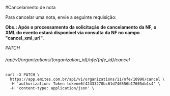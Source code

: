 #Cancelamento de nota

Para cancelar uma nota, envie a seguinte requisição:  

**Obs.: Após o processamento da solicitação de cancelamento da NF, o XML do evento estará disponível via consulta da NF no campo "cancel_xml_url".**

<div class="api-endpoint">
    <div class="endpoint-data">
        <i class="label label-get">PATCH </i>
        <h6>/api/v1/organizations/{organization_id}/nfe/{nfe_id}/cancel </h6>
    </div>
</div>  

  ```shell
curl -X PATCH \
    https://app.emites.com.br/api/v1/organizations/11/nfe/10990/cancel \
    -H 'authorization: Token token=6f42433270bc61d746556b17605db1s4' \
    -H 'content-type: application/json' \
  ```
